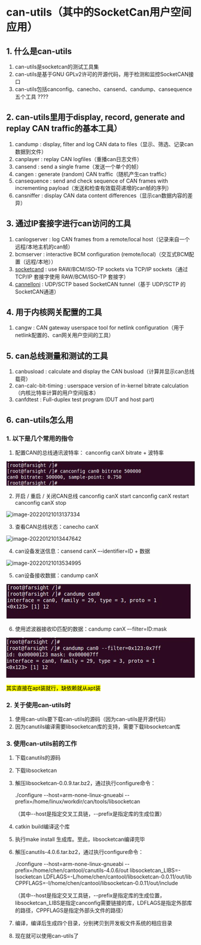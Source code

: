 # can-utils（其中的SocketCan用户空间应用）

## 1. 什么是can-utils

1. can-utils是socketcan的测试工具集
2. can-utils是基于GNU GPLv2许可的开源代码，用于检测和监控SocketCAN接口
3. can-utils包括canconfig、canecho、cansend、candump、cansequence五个工具 ????

## 2. can-utils里用于display, record, generate and replay CAN traffic的基本工具）

1. candump : display, filter and log CAN data to files（显示、筛选、记录can数据到文件）
2. canplayer : replay CAN logfiles（重播can日志文件）
3. cansend : send a single frame（发送一个单个的帧）
4. cangen : generate (random) CAN traffic（随机产生can traffic）
5. cansequence : send and check sequence of CAN frames with incrementing payload（发送和检查有效载荷递增的can帧的序列）
6. cansniffer : display CAN data content differences（显示can数据内容的差异）

## 3. 通过IP套接字进行can访问的工具

1. canlogserver : log CAN frames from a remote/local host（记录来自一个远程/本地主机的can帧）
2. bcmserver : interactive BCM configuration (remote/local)（交互式BCM配置（远程/本地））
3. [socketcand](https://github.com/linux-can/socketcand) : use RAW/BCM/ISO-TP sockets via TCP/IP sockets（通过 TCP/IP 套接字使用 RAW/BCM/ISO-TP 套接字）
4. [cannelloni](https://github.com/mguentner/cannelloni) : UDP/SCTP based SocketCAN tunnel（基于 UDP/SCTP 的 SocketCAN通道）

## 4. 用于内核网关配置的工具

1. cangw : CAN gateway userspace tool for netlink configuration（用于netlink配置的、can网关用户空间的工具）

## 5. can总线测量和测试的工具

1. canbusload : calculate and display the CAN busload（计算并显示can总线载荷）
2. can-calc-bit-timing : userspace version of in-kernel bitrate calculation（内核比特率计算的用户空间版本）
3. canfdtest : Full-duplex test program (DUT and host part)

## 6. can-utils怎么用

### 1. 以下是几个常用的指令

1. 配置CAN的总线通讯波特率： canconfig canX bitrate + 波特率

![image-20220121013046091](../pictures/image-20220121013046091.png)

2. 开启 / 重启 / 关闭CAN总线
       canconfig canX start
       canconfig canX restart
       canconfig canX stop

![image-20220121013137334](/home/guanlin/docs/study_note/can-utils.assets/image-20220121013137334.png)

3. 查看CAN总线状态：canecho canX

![image-20220121013447642](/home/guanlin/docs/study_note/can-utils.assets/image-20220121013447642.png)

4. can设备发送信息：cansend canX –-identifier=ID + 数据

![image-20220121013534995](/home/guanlin/docs/study_note/can-utils.assets/image-20220121013534995.png)

5. can设备接收数据：candump canX

![image-20220121013547252](../pictures/image-20220121013547252.png)

6. 使用滤波器接收ID匹配的数据：candump canX –-filter=ID:mask

![image-20220121013559152](../pictures/image-20220121013559152.png)

<mark>其实直接在apt装就行，缺依赖就从apt装</mark>

### 2. 关于使用can-utils时

1. 使用can-utils要下载can-utils的源码（因为can-utils是开源代码）
2. 因为canutils编译需要libsocketcan库的支持，需要下载libsocketcan库

### 3. 使用can-utils前的工作

1. 下载canutils的源码

2. 下载libsocketcan

3. 解压libsocketcan-0.0.9.tar.bz2，通过执行configure命令： 

   ./configure --host=arm-none-linux-gnueabi --prefix=/home/linux/workdir/can/tools/libsocketcan

   （其中--host是指定交叉工具链，--prefix是指定库的生成位置）

4. catkin build编译这个库

5. 执行make install 生成库。至此，libsocketcan编译完毕

6. 解压canutils-4.0.6.tar.bz2，通过执行configure命令：

    ./configure --host=arm-none-linux-gnueabi --prefix=/home/chen/cantool/canutils-4.0.6/out libsocketcan_LIBS=-lsocketcan LDFLAGS=-L/home/chen/cantool/libsocketcan-0.0.11/out/lib CPPFLAGS=-I/home/chen/cantool/libsocketcan-0.0.11/out/include

   （其中--host是指定交叉工具链，--prefix是指定库的生成位置，libsocketcan_LIBS是指定canconfig需要链接的库，LDFLAGS是指定外部库的路径，CPPFLAGS是指定外部头文件的路径）

7. 编译，编译后生成四个目录，分别拷贝到开发板文件系统的相应目录

8. 现在就可以使用can-utils了